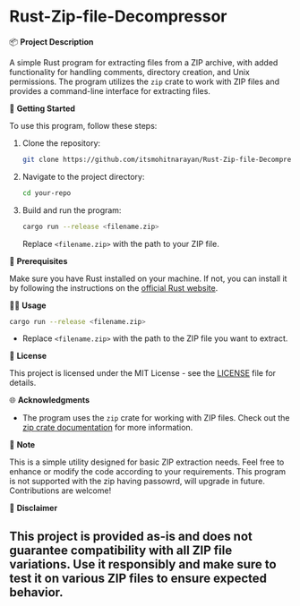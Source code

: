 # Rust-Zip-file-Decompressor

📦 **Project Description**

A simple Rust program for extracting files from a ZIP archive, with added functionality for handling comments, directory creation, and Unix permissions. The program utilizes the `zip` crate to work with ZIP files and provides a command-line interface for extracting files.

🚀 **Getting Started**

To use this program, follow these steps:

1. Clone the repository:

   ```bash
   git clone https://github.com/itsmohitnarayan/Rust-Zip-file-Decompressor
   ```

2. Navigate to the project directory:

   ```bash
   cd your-repo
   ```

3. Build and run the program:

   ```bash
   cargo run --release <filename.zip>
   ```

   Replace `<filename.zip>` with the path to your ZIP file.

🔧 **Prerequisites**

Make sure you have Rust installed on your machine. If not, you can install it by following the instructions on the [official Rust website](https://www.rust-lang.org/tools/install).

👨‍💻 **Usage**

```bash
cargo run --release <filename.zip>
```

- Replace `<filename.zip>` with the path to the ZIP file you want to extract.

📜 **License**

This project is licensed under the MIT License - see the [LICENSE](LICENSE) file for details.

🌐 **Acknowledgments**

- The program uses the `zip` crate for working with ZIP files. Check out the [zip crate documentation](https://docs.rs/zip) for more information.

👀 **Note**

This is a simple utility designed for basic ZIP extraction needs. Feel free to enhance or modify the code according to your requirements. 
This program is not supported with the zip having passowrd, will upgrade in future.
Contributions are welcome!

🚨 **Disclaimer**

This project is provided as-is and does not guarantee compatibility with all ZIP file variations. Use it responsibly and make sure to test it on various ZIP files to ensure expected behavior.
-----------------------------------------------------------------------------------------------------------------------------------------------------------------------------------------------------------------------------------------------
